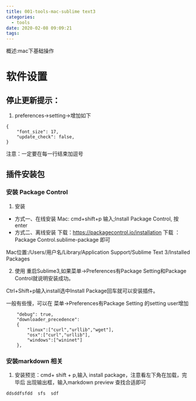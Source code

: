 ```yaml
---
title: 001-tools-mac-sublime text3
categories:
  - tools
date: 2020-02-08 09:09:21
tags:
---
```


概述:mac下基础操作

<!--more-->
# 软件设置

## 停止更新提示：
1. preferences→setting→增加如下
``` 
{
    "font_size": 17,
    "update_check": false,
}
```
注意：一定要在每一行结束加逗号

## 插件安装包

### 安装 Package Control
1. 安装
- 方式一、在线安装
Mac: cmd+shift+p
输入;Install Package Control, 按 enter
- 方式二、离线安装
下载：https://packagecontrol.io/installation 下载 ： Package Control.sublime-package 即可

Mac位置:/Users/用户名/Library/Application Support/Sublime Text 3/Installed Packages

2. 使用
重启Sublime3,如果菜单->Preferences有Package Setting和Package Control就说明安装成功。

Ctrl+Shift+p输入install选中Install Package回车就可以安装插件。

一般有些慢，可以在 菜单->Preferences有Package Setting 的setting user增加
```
	"debug": true,
	"downloader_precedence":
	{
		"linux":["curl","urllib","wget"],
		"osx":["curl","urllib"],
		"windows":["wininet"]
	},
```

### 安装markdown 相关

1. 安装预览：cmd+ shift + p,输入 install package，注意看左下角在加载，完毕后 出现输出框，输入markdown preview 查找合适即可

```
ddsddfsfdd  sfs  sdf
```










